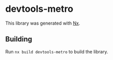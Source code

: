 # devtools-metro

This library was generated with [Nx](https://nx.dev).

## Building

Run `nx build devtools-metro` to build the library.
